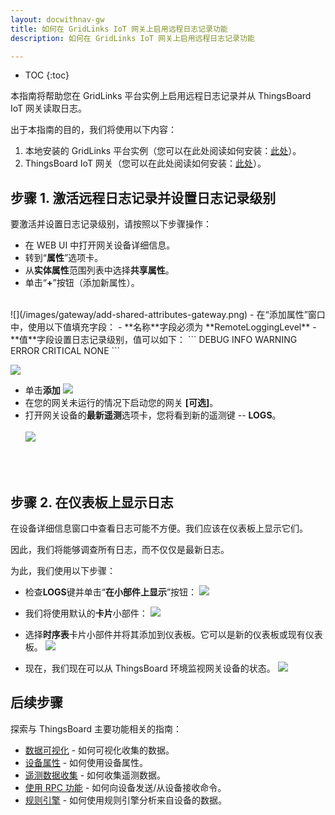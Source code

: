 ```yaml
---
layout: docwithnav-gw
title: 如何在 GridLinks IoT 网关上启用远程日志记录功能
description: 如何在 GridLinks IoT 网关上启用远程日志记录功能

---
```


* TOC
{:toc}

本指南将帮助您在 GridLinks 平台实例上启用远程日志记录并从 ThingsBoard IoT 网关读取日志。

出于本指南的目的，我们将使用以下内容：
1. 本地安装的 GridLinks 平台实例（您可以在此处阅读如何安装：[此处](/docs/user-guide/install/installation-options/)）。
2. ThingsBoard IoT 网关（您可以在此处阅读如何安装：[此处](/docs/iot-gateway/installation/)）。

## 步骤 1. 激活远程日志记录并设置日志记录级别

要激活并设置日志记录级别，请按照以下步骤操作：

- 在 WEB UI 中打开网关设备详细信息。
- 转到“**属性**”选项卡。
- 从**实体属性**范围列表中选择**共享属性**。
- 单击“**+**”按钮（添加新属性）。
<br>
![](/images/gateway/add-shared-attributes-gateway.png)
- 在“添加属性”窗口中，使用以下值填充字段：
    - **名称**字段必须为 **RemoteLoggingLevel**
    - **值**字段设置日志记录级别，值可以如下：
```
DEBUG
INFO
WARNING
ERROR
CRITICAL
NONE
```

![](/images/gateway/add-remote-logging-level-attribute-1.png)
- 单击**添加**
![](/images/gateway/add-remote-logging-level-attribute-2.png)
- 在您的网关未运行的情况下启动您的网关 **[可选]**。
- 打开网关设备的**最新遥测**选项卡，您将看到新的遥测键 -- **LOGS**。
<br><br>
![](/images/gateway/logs-telemetry.png)
<br>
<br>

## 步骤 2. 在仪表板上显示日志

在设备详细信息窗口中查看日志可能不方便。我们应该在仪表板上显示它们。

因此，我们将能够调查所有日志，而不仅仅是最新日志。

为此，我们使用以下步骤：

- 检查**LOGS**键并单击“**在小部件上显示**”按钮：
![](/images/gateway/show-logs-on-widget.png)

- 我们将使用默认的**卡片**小部件：
![](/images/gateway/add-logs-to-dashboard.png)

- 选择**时序表**卡片小部件并将其添加到仪表板。它可以是新的仪表板或现有仪表板。
![](/images/gateway/create-new-dashboard-for-logs.png)

- 现在，我们现在可以从 ThingsBoard 环境监视网关设备的状态。
![](/images/gateway/logs-dashboard.png)

## 后续步骤

探索与 ThingsBoard 主要功能相关的指南：

- [数据可视化](/docs/user-guide/visualization/) - 如何可视化收集的数据。
- [设备属性](/docs/user-guide/attributes/) - 如何使用设备属性。
- [遥测数据收集](/docs/user-guide/telemetry/) - 如何收集遥测数据。
- [使用 RPC 功能](/docs/user-guide/rpc/) - 如何向设备发送/从设备接收命令。
- [规则引擎](/docs/user-guide/rule-engine/) - 如何使用规则引擎分析来自设备的数据。